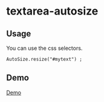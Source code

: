 # textarea-autosize

## Usage
You can use the css selectors.
```
AutoSize.resize("#mytext") ;
```

## Demo
[Demo](https://rawgit.com/jeno5980515/textarea-autosize/master/index.html)
